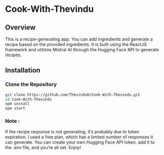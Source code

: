 # Cook-With-Thevindu

## Overview

This is a recipe-generating app. You can add ingredients and generate a recipe based on the provided ingredients. It is built using the ReactJS framework and utilizes Mistral AI through the Hugging Face API to generate recipes.

## Installation
### Clone the Repository
```bash
git clone https://github.com/ThevinduD/Cook-With-Thevindu.git
cd Cook-With-Thevindu
npm install
npm start
```

### Note :
If the recipe response is not generating, it’s probably due to token expiration. I used a free plan, which has a limited number of responses it can generate. You can create your own Hugging Face API token, add it to the .env file, and you’re all set. Enjoy!
